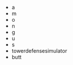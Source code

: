 - a
- m
- o
- n
- g
- u
- s
- towerdefensesimulator
- butt

<!---
BE4STdoge/BE4STdoge is a ✨ special ✨ repository because its `README.md` (this file) appears on your GitHub profile.
You can click the Preview link to take a look at your changes.
--->
